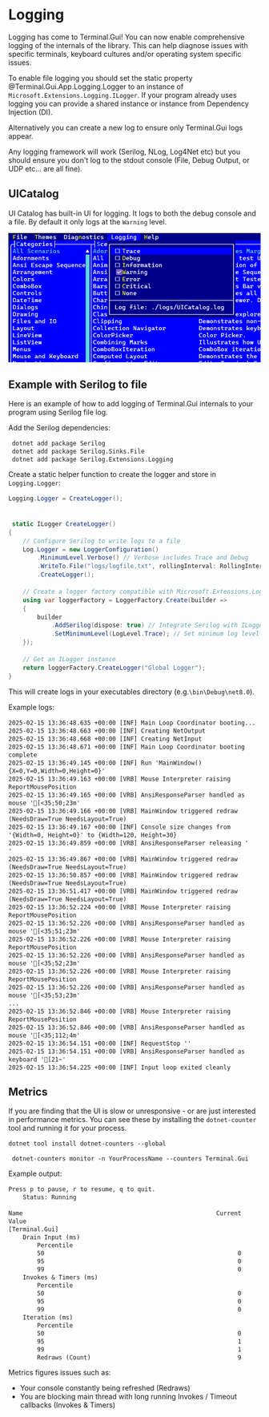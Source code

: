 # Logging

Logging has come to Terminal.Gui! You can now enable comprehensive logging of the internals of the library. This can help diagnose issues with specific terminals, keyboard cultures and/or operating system specific issues.

To enable file logging you should set the static property @Terminal.Gui.App.Logging.Logger to an instance of `Microsoft.Extensions.Logging.ILogger`. If your program already uses logging you can provide a shared instance or instance from Dependency Injection (DI).

Alternatively you can create a new log to ensure only Terminal.Gui logs appear.

Any logging framework will work (Serilog, NLog, Log4Net etc) but you should ensure you don't log to the stdout console (File, Debug Output, or UDP etc... are all fine).

## UICatalog

UI Catalog has built-in UI for logging. It logs to both the debug console and a file. By default it only logs at the `Warning` level. 

![UICatalog Logging](../images/UICatalog_Logging.png)

## Example with Serilog to file

Here is an example of how to add logging of Terminal.Gui internals to your program using Serilog file log.

Add the Serilog dependencies:

```
 dotnet add package Serilog
 dotnet add package Serilog.Sinks.File
 dotnet add package Serilog.Extensions.Logging 
```

Create a static helper function to create the logger and store in `Logging.Logger`:

```csharp
Logging.Logger = CreateLogger();


 static ILogger CreateLogger()
{
    // Configure Serilog to write logs to a file
    Log.Logger = new LoggerConfiguration()
        .MinimumLevel.Verbose() // Verbose includes Trace and Debug
        .WriteTo.File("logs/logfile.txt", rollingInterval: RollingInterval.Day)
        .CreateLogger();

    // Create a logger factory compatible with Microsoft.Extensions.Logging
    using var loggerFactory = LoggerFactory.Create(builder =>
    {
        builder
            .AddSerilog(dispose: true) // Integrate Serilog with ILogger
            .SetMinimumLevel(LogLevel.Trace); // Set minimum log level
    });

    // Get an ILogger instance
    return loggerFactory.CreateLogger("Global Logger");
}
```

This will create logs in your executables directory (e.g.`\bin\Debug\net8.0`).

Example logs:
```
2025-02-15 13:36:48.635 +00:00 [INF] Main Loop Coordinator booting...
2025-02-15 13:36:48.663 +00:00 [INF] Creating NetOutput
2025-02-15 13:36:48.668 +00:00 [INF] Creating NetInput
2025-02-15 13:36:48.671 +00:00 [INF] Main Loop Coordinator booting complete
2025-02-15 13:36:49.145 +00:00 [INF] Run 'MainWindow(){X=0,Y=0,Width=0,Height=0}'
2025-02-15 13:36:49.163 +00:00 [VRB] Mouse Interpreter raising ReportMousePosition
2025-02-15 13:36:49.165 +00:00 [VRB] AnsiResponseParser handled as mouse '[<35;50;23m'
2025-02-15 13:36:49.166 +00:00 [VRB] MainWindow triggered redraw (NeedsDraw=True NeedsLayout=True) 
2025-02-15 13:36:49.167 +00:00 [INF] Console size changes from '{Width=0, Height=0}' to {Width=120, Height=30}
2025-02-15 13:36:49.859 +00:00 [VRB] AnsiResponseParser releasing '
'
2025-02-15 13:36:49.867 +00:00 [VRB] MainWindow triggered redraw (NeedsDraw=True NeedsLayout=True) 
2025-02-15 13:36:50.857 +00:00 [VRB] MainWindow triggered redraw (NeedsDraw=True NeedsLayout=True) 
2025-02-15 13:36:51.417 +00:00 [VRB] MainWindow triggered redraw (NeedsDraw=True NeedsLayout=True) 
2025-02-15 13:36:52.224 +00:00 [VRB] Mouse Interpreter raising ReportMousePosition
2025-02-15 13:36:52.226 +00:00 [VRB] AnsiResponseParser handled as mouse '[<35;51;23m'
2025-02-15 13:36:52.226 +00:00 [VRB] Mouse Interpreter raising ReportMousePosition
2025-02-15 13:36:52.226 +00:00 [VRB] AnsiResponseParser handled as mouse '[<35;52;23m'
2025-02-15 13:36:52.226 +00:00 [VRB] Mouse Interpreter raising ReportMousePosition
2025-02-15 13:36:52.226 +00:00 [VRB] AnsiResponseParser handled as mouse '[<35;53;23m'
...
2025-02-15 13:36:52.846 +00:00 [VRB] Mouse Interpreter raising ReportMousePosition
2025-02-15 13:36:52.846 +00:00 [VRB] AnsiResponseParser handled as mouse '[<35;112;4m'
2025-02-15 13:36:54.151 +00:00 [INF] RequestStop ''
2025-02-15 13:36:54.151 +00:00 [VRB] AnsiResponseParser handled as keyboard '[21~'
2025-02-15 13:36:54.225 +00:00 [INF] Input loop exited cleanly
```

## Metrics

If you are finding that the UI is slow or unresponsive - or are just interested in performance metrics. You can see these by installing the `dotnet-counter` tool and running it for your process.

```
dotnet tool install dotnet-counters --global
```

```
 dotnet-counters monitor -n YourProcessName --counters Terminal.Gui
```

Example output:

```
Press p to pause, r to resume, q to quit.
    Status: Running

Name                                                      Current Value
[Terminal.Gui]
    Drain Input (ms)
        Percentile
        50                                                      0
        95                                                      0
        99                                                      0
    Invokes & Timers (ms)
        Percentile
        50                                                      0
        95                                                      0
        99                                                      0
    Iteration (ms)
        Percentile
        50                                                      0
        95                                                      1
        99                                                      1
        Redraws (Count)                                         9
```

Metrics figures issues such as:

- Your console constantly being refreshed (Redraws)
- You are blocking main thread with long running Invokes / Timeout callbacks (Invokes & Timers)
